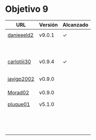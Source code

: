 # Objetivo 9

| URL                                                                       | Versión | Alcanzado |
|---------------------------------------------------------------------------|---------|-----------|
| <!-- Enlace de sergioae19 -->                                             |         |           |
| [danieeeld2](https://github.com/danieeeld2/LogisticsRoutes/pull/109)      | v9.0.1  | ✓         |
| <!-- Enlace de LuciaAnsino -->                                            |         |           |
| <!-- Enlace de Enaraque -->                                               |         |           |
| <!-- Enlace de giorgiogiovanni -->                                        |         |           |
| <!-- Enlace de PabloBarTo -->                                             |         |           |
| <!-- Enlace de danibarranqueroo -->                                       |         |           |
| <!-- Enlace de Amadocm -->                                                |         |           |
| <!-- Enlace de marinajcs -->                                              |         |           |
| <!-- Enlace de GiancaGrizzly -->                                          |         |           |
| <!-- Enlace de adelahera -->                                              |         |           |
| <!-- Enlace de puchy22 -->                                                |         |           |
| [carlotiii30](https://github.com/carlotiii30/organizacionSemanal/pull/99) | v0.9.4  | ✓         |
| <!-- Enlace de sergioffdez -->                                            |         |           |
| <!-- Enlace de DarckMonster -->                                           |         |           |
| <!-- Enlace de eugrdfolcha -->                                            |         |           |
| <!-- Enlace de diagmatrix -->                                             |         |           |
| <!-- Enlace de JaimeGM96 -->                                              |         |           |
|[javigp2002](https://github.com/javigp2002/LazyFood/pull/84)               | v0.9.0  |           |
| <!-- Enlace de shvtwp -->                                                 |         |           |
| <!-- Enlace de MarioGuisado -->                                           |         |           |
| <!-- Enlace de J P S -->                                                  |         |           |
| [Morad02](https://github.com/Morad02/F1Data/pull/79)                      | v0.9.0  |           |
| <!-- Enlace de albertolj -->                                              |         |           |
| <!-- Enlace de Christianlr -->                                            |         |           |
| [pluque01](https://github.com/pluque01/CofreSagradoVirtual/pull/49)       | v5.1.0  |           |
| <!-- Enlace de josemponce -->                                             |         |           |
| <!-- Enlace de smallPingu -->                                             |         |           |
| <!-- Enlace de chelunike -->                                              |         |           |
| <!-- Enlace de M M M -->                                                  |         |           |
| <!-- Enlace de moshidev -->                                               |         |           |
| <!-- Enlace de R L O E -->                                                |         |           |
| <!-- Enlace de migueruiz -->                                              |         |           |
| <!-- Enlace de Javito198 -->                                              |         |           |
| <!-- Enlace de Alvarosanpal95 -->                                         |         |           |
| <!-- Enlace de spmanolo -->                                               |         |           |
| <!-- Enlace de carlosservi -->                                            |         |           |
| <!-- Enlace de raultl12 -->                                               |         |           |
| <!-- Enlace de manuelvico0102 -->                                         |         |           |
| <!-- Enlace de johnwaves -->                                              |         |           |
